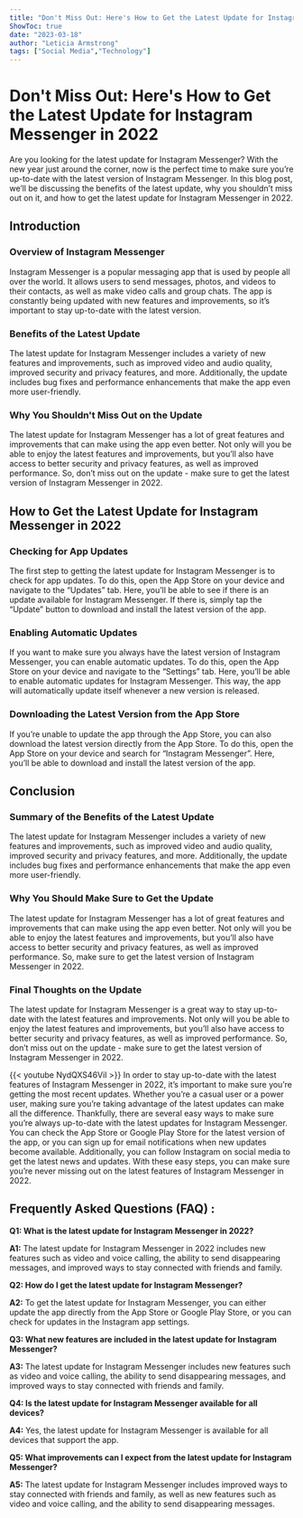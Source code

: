 ```yaml
---
title: "Don't Miss Out: Here's How to Get the Latest Update for Instagram Messenger in 2022!"
ShowToc: true 
date: "2023-03-18"
author: "Leticia Armstrong" 
tags: ["Social Media","Technology"]
---
```

# Don't Miss Out: Here's How to Get the Latest Update for Instagram Messenger in 2022

Are you looking for the latest update for Instagram Messenger? With the new year just around the corner, now is the perfect time to make sure you’re up-to-date with the latest version of Instagram Messenger. In this blog post, we’ll be discussing the benefits of the latest update, why you shouldn’t miss out on it, and how to get the latest update for Instagram Messenger in 2022.

## Introduction

### Overview of Instagram Messenger

Instagram Messenger is a popular messaging app that is used by people all over the world. It allows users to send messages, photos, and videos to their contacts, as well as make video calls and group chats. The app is constantly being updated with new features and improvements, so it’s important to stay up-to-date with the latest version.

### Benefits of the Latest Update

The latest update for Instagram Messenger includes a variety of new features and improvements, such as improved video and audio quality, improved security and privacy features, and more. Additionally, the update includes bug fixes and performance enhancements that make the app even more user-friendly.

### Why You Shouldn't Miss Out on the Update

The latest update for Instagram Messenger has a lot of great features and improvements that can make using the app even better. Not only will you be able to enjoy the latest features and improvements, but you’ll also have access to better security and privacy features, as well as improved performance. So, don’t miss out on the update - make sure to get the latest version of Instagram Messenger in 2022.

## How to Get the Latest Update for Instagram Messenger in 2022

### Checking for App Updates

The first step to getting the latest update for Instagram Messenger is to check for app updates. To do this, open the App Store on your device and navigate to the “Updates” tab. Here, you’ll be able to see if there is an update available for Instagram Messenger. If there is, simply tap the “Update” button to download and install the latest version of the app.

### Enabling Automatic Updates

If you want to make sure you always have the latest version of Instagram Messenger, you can enable automatic updates. To do this, open the App Store on your device and navigate to the “Settings” tab. Here, you’ll be able to enable automatic updates for Instagram Messenger. This way, the app will automatically update itself whenever a new version is released.

### Downloading the Latest Version from the App Store

If you’re unable to update the app through the App Store, you can also download the latest version directly from the App Store. To do this, open the App Store on your device and search for “Instagram Messenger”. Here, you’ll be able to download and install the latest version of the app.

## Conclusion

### Summary of the Benefits of the Latest Update

The latest update for Instagram Messenger includes a variety of new features and improvements, such as improved video and audio quality, improved security and privacy features, and more. Additionally, the update includes bug fixes and performance enhancements that make the app even more user-friendly.

### Why You Should Make Sure to Get the Update

The latest update for Instagram Messenger has a lot of great features and improvements that can make using the app even better. Not only will you be able to enjoy the latest features and improvements, but you’ll also have access to better security and privacy features, as well as improved performance. So, make sure to get the latest version of Instagram Messenger in 2022.

### Final Thoughts on the Update

The latest update for Instagram Messenger is a great way to stay up-to-date with the latest features and improvements. Not only will you be able to enjoy the latest features and improvements, but you’ll also have access to better security and privacy features, as well as improved performance. So, don’t miss out on the update - make sure to get the latest version of Instagram Messenger in 2022.

{{< youtube NydQXS46ViI >}} 
In order to stay up-to-date with the latest features of Instagram Messenger in 2022, it’s important to make sure you’re getting the most recent updates. Whether you’re a casual user or a power user, making sure you’re taking advantage of the latest updates can make all the difference. Thankfully, there are several easy ways to make sure you’re always up-to-date with the latest updates for Instagram Messenger. You can check the App Store or Google Play Store for the latest version of the app, or you can sign up for email notifications when new updates become available. Additionally, you can follow Instagram on social media to get the latest news and updates. With these easy steps, you can make sure you’re never missing out on the latest features of Instagram Messenger in 2022.

## Frequently Asked Questions (FAQ) :
**Q1: What is the latest update for Instagram Messenger in 2022?**

**A1:** The latest update for Instagram Messenger in 2022 includes new features such as video and voice calling, the ability to send disappearing messages, and improved ways to stay connected with friends and family.

**Q2: How do I get the latest update for Instagram Messenger?**

**A2:** To get the latest update for Instagram Messenger, you can either update the app directly from the App Store or Google Play Store, or you can check for updates in the Instagram app settings.

**Q3: What new features are included in the latest update for Instagram Messenger?**

**A3:** The latest update for Instagram Messenger includes new features such as video and voice calling, the ability to send disappearing messages, and improved ways to stay connected with friends and family.

**Q4: Is the latest update for Instagram Messenger available for all devices?**

**A4:** Yes, the latest update for Instagram Messenger is available for all devices that support the app.

**Q5: What improvements can I expect from the latest update for Instagram Messenger?**

**A5:** The latest update for Instagram Messenger includes improved ways to stay connected with friends and family, as well as new features such as video and voice calling, and the ability to send disappearing messages.


